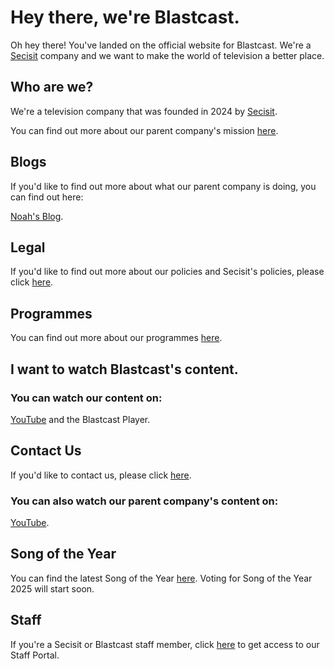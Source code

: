 # Hey there, we're Blastcast.
Oh hey there! You've landed on the official website for Blastcast. We're a [Secisit](https://secisit.com) company and we want to make the world of television a better place.

## Who are we?
We're a television company that was founded in 2024 by [Secisit](https://secisit.com). 

You can find out more about our parent company's mission [here](https://secisit.com/ourmission).

## Blogs
If you'd like to find out more about what our parent company is doing, you can find out here:

[Noah's Blog](https://secisit.com/blog/noah).

## Legal
If you'd like to find out more about our policies and Secisit's policies, please click [here](https://secisit.com/legal).

## Programmes
You can find out more about our programmes [here](https://blastcast.co.uk/programmes).

## I want to watch Blastcast's content.

### You can watch our content on:
[YouTube](https://youtube.com/@BlastcastYT) and the Blastcast Player.

## Contact Us
If you'd like to contact us, please click [here](https://secisit.com/contact).

### You can also watch our parent company's content on:
[YouTube](https://youtube.com/@Secisit).

## Song of the Year
You can find the latest Song of the Year [here](https://blastcast.co.uk/songoftheyear). Voting for Song of the Year 2025 will start soon.

## Staff
If you're a Secisit or Blastcast staff member, click [here](https://secisitintranet.sharepoint.com) to get access to our Staff Portal.
